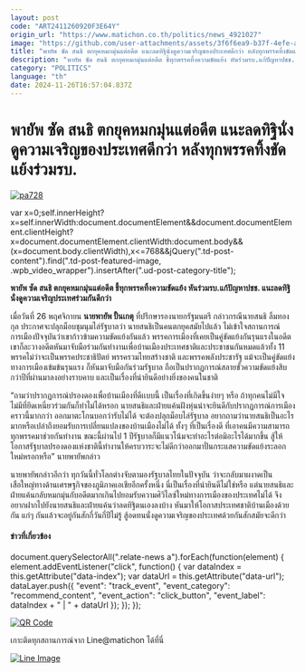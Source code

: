 ```yaml
---
layout: post
code: "ART2411260920F3E64Y"
origin_url: "https://www.matichon.co.th/politics/news_4921027"
image: "https://github.com/user-attachments/assets/3f6f6ea9-b37f-4efe-aa3c-c19e7b1b70e1"
title: "พายัพ ซัด สนธิ ตกยุคหมกมุ่นแต่อดีต แนะลดทิฐินั่งดูความเจริญของประเทศดีกว่า หลังทุกพรรคทิ้งขัดแย้งร่วมรบ."
description: "พายัพ ซัด สนธิ ตกยุคหมกมุ่นแต่อดีต ชี้ทุกพรรคทิ้งความขัดแย้ง หันร่วมรบ.แก้ปัญหาปชช. แนะลดทิฐินั่งดูความเจริญประเทศร่วมกันดีกว่า"
category: "POLITICS"
language: "th"
date: 2024-11-26T16:57:04.837Z
---
```


# พายัพ ซัด สนธิ ตกยุคหมกมุ่นแต่อดีต แนะลดทิฐินั่งดูความเจริญของประเทศดีกว่า หลังทุกพรรคทิ้งขัดแย้งร่วมรบ.

[![](https://www.matichon.co.th/wp-content/uploads/2024/11/pa728-1.jpg "pa728")](https://www.matichon.co.th/wp-content/uploads/2024/11/pa728-1.jpg)

var x=0;self.innerHeight?x=self.innerWidth:document.documentElement&&document.documentElement.clientHeight?x=document.documentElement.clientWidth:document.body&&(x=document.body.clientWidth),x<=768&&jQuery(".td-post-content").find(".td-post-featured-image, .wpb\_video\_wrapper").insertAfter(".ud-post-category-title");

**พายัพ ซัด สนธิ ตกยุคหมกมุ่นแต่อดีต ชี้ทุกพรรคทิ้งความขัดแย้ง หันร่วมรบ.แก้ปัญหาปชช. แนะลดทิฐินั่งดูความเจริญประเทศร่วมกันดีกว่า**

เมื่อวันที่ 26 พฤศจิกายน **นายพายัพ ปั้นเกตุ** ที่ปรึกษารองนายกรัฐมนตรี กล่าวกรณีนายสนธิ ลิ้มทองกุล ประกาศจะปลุกม็อบชุมนุมไล่รัฐบาลว่า นายสนธิเป็นคนตกยุคสมัยไปแล้ว ไม่เข้าใจสถานการณ์การเมืองปัจจุบันว่าเขาก้าวข้ามความขัดแย้งกันแล้ว พรรคการเมืองที่เคยเป็นคู่ขัดแย้งกันรุนแรงในอดีต เขาก็ละวางอดีตหันมาจับมือร่วมกันทำงานเพื่อบ้านเมืองประเทศชาติและประชาชนกันหมดแล้วทั้ง 11 พรรคไม่ว่าจะเป็นพรรคประชาธิปัตย์ พรรครวมไทยสร้างชาติ และพรรคพลังประชารัฐ แม้จะเป็นคู่ขัดแย้งทางการเมืองเข้มข้นรุนแรง ก็หันมาจับมือกันร่วมรัฐบาล ถือเป็นปรากฏการณ์สลายขั้วความขัดแย้งสิบกว่าปีที่ผ่านมาลงอย่างราบคาบ และเป็นเรื่องที่น่ายินดีอย่างยิ่งของคนในชาติ

“ถามว่าปรากฏการณ์ปรองดองเพื่อบ้านเมืองที่ดีเเบบนี้ เป็นเรื่องที่เกิดขึ้นง่ายๆ หรือ ถ้าทุกคนไม่มีใจ ไม่มีที่ยึดเหนี่ยวร่วมกันก็ทำไม่ได้หรอก นายสนธิและฝ่ายแค้นฝังหุ่นน่าจะยินดีกับปรากฏการณ์การเมืองคราวนี้มากกว่า ออกมาตะโกนบอกว่ารับไม่ได้ จะต้องปลุกม็อบไล่รัฐบาล อยากถามว่านายสนธิเป็นอะไรมากหรือเปล่าถึงยอมรับการเปลี่ยนแปลงของบ้านเมืองไม่ได้ ทั้งๆ ที่เป็นเรื่องดี ที่เอาคนมีความสามารถทุกพรรคมาช่วยกันทำงาน ขณะนี้ผ่านไป 1 ปีรัฐบาลก็มีแนวโน้มจะทำอะไรต่อมิอะไรได้มากขึ้น สู้ให้โอกาสรัฐบาลปรองดองแห่งชาตินี้ทำงานให้ครบวาระจะไม่ดีกว่าออกมาปั่นกระแสความขัดแย้งระลอกใหม่หรอกหรือ” นายพายัพกล่าว

นายพายัพกล่าวอีกว่า ทุกวันนี้ทั่วโลกต่างจับตามองรัฐบาลไทยในปัจจุบัน ว่าจะกลับมาผงาดเป็นเสือใหญ่ทางด้านเศรษฐกิจของภูมิภาคเอเชียอีกครั้งหนึ่ง นี่เป็นเรื่องที่น่ายินดีไม่ใช่หรือ แต่นายสนธิและฝ่ายแค้นกลับหมกมุ่นกับอดีตมากเกินไปยอมรับความศิวิไลซ์ใหม่ทางการเมืองของประเทศไม่ได้ จึงอยากฝากไปยังนายสนธิและฝ่ายแค้นว่าลดทิฐิตนเองลงบ้าง หันมาให้โอกาสประเทศชาติบ้านเมืองด้วยกัน แก่ๆ กันแล้วจะอยู่กันสักกี่วันกี่ปีไม่รู้ สู้อดทนนั่งดูความเจริญของประเทศด้วยกันสักสมัยจะดีกว่า

#### ข่าวที่เกี่ยวข้อง

document.querySelectorAll(".relate-news a").forEach(function(element) { element.addEventListener("click", function() { var dataIndex = this.getAttribute("data-index"); var dataUrl = this.getAttribute("data-url"); dataLayer.push({ "event": "track\_event", "event\_category": "recommend\_content", "event\_action": "click\_button", "event\_label": dataIndex + " | " + dataUrl }); }); });

[![QR Code](https://www.matichon.co.th/wp-content/uploads/2023/07/wob1371z.jpg)](https://lin.ee/ht0nDxX)

เกาะติดทุกสถานการณ์จาก Line@matichon ได้ที่นี่

[![Line Image](https://www.matichon.co.th/wp-content/uploads/2023/07/th.png)](https://lin.ee/ht0nDxX)